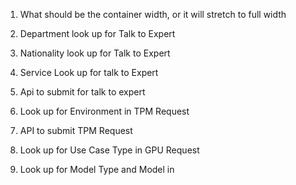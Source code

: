 
1. What should be the container width, or it will stretch to full width

2. Department look up for Talk to Expert
3. Nationality look up for Talk to Expert
4. Service Look up for talk to Expert
5. Api to submit for talk to expert

6. Look up for Environment in TPM Request
7. API to submit TPM Request

8. Look up for Use Case Type in GPU Request
9. Look up for Model Type and Model in 